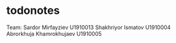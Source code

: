 # todonotes
Team:
Sardor Mirfayziev U1910013
Shakhriyor Ismatov U1910004 
Abrorkhuja Khamrokhujaev U1910005 
